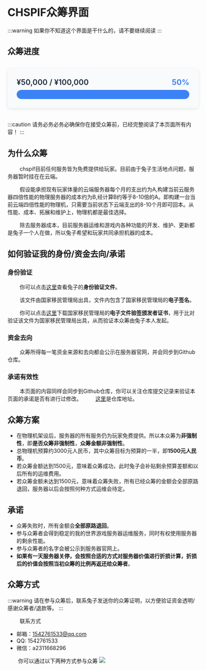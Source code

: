 # CHSPIF众筹界面
:::warning
如果你不知道这个界面是干什么的，请不要继续阅读
:::

## 众筹进度

<div class="crowdfunding-progress">
  <div class="progress-info">
    <div class="progress-amounts">
      <span id="current-amount">¥50,000</span> / <span id="target-amount">¥100,000</span>
    </div>
    <div class="progress-percentage" id="progress-percentage">50%</div>
  </div>
  <div class="progress-bar-container">
    <div class="progress-bar-fill" id="progress-bar-fill"></div>
  </div>
</div>

<script>
  // 注意：这里的金额变量可以直接在代码中修改，无需通过前端界面
  // =================== 修改这里的值 ===================
  const TARGET_AMOUNT = 3000; // 目标金额（后台修改处）
  const CURRENT_AMOUNT = 1500; // 当前金额（后台修改处）
  // =================== 修改这里的值 ===================
  
  // 获取DOM元素
  const targetAmountDisplay = document.getElementById('target-amount');
  const currentAmountDisplay = document.getElementById('current-amount');
  const progressPercentage = document.getElementById('progress-percentage');
  const progressBarFill = document.getElementById('progress-bar-fill');

  // 初始化进度显示
  function initProgress() {
    // 计算百分比
    let percentage = 0;
    if (TARGET_AMOUNT > 0) {
      percentage = Math.min((CURRENT_AMOUNT / TARGET_AMOUNT) * 100, 100);
    }
    
    // 格式化金额显示
    const formatAmount = (amount) => {
      return '¥' + amount.toLocaleString('zh-CN');
    };
    
    // 更新显示
    targetAmountDisplay.textContent = formatAmount(TARGET_AMOUNT);
    currentAmountDisplay.textContent = formatAmount(CURRENT_AMOUNT);
    progressPercentage.textContent = `${percentage.toFixed(1)}%`;
    progressBarFill.style.width = `${percentage}%`;
    
    // 根据进度设置颜色
    if (percentage >= 100) {
      progressBarFill.style.backgroundColor = '#22c55e'; // 绿色
    } else if (percentage >= 50) {
      progressBarFill.style.backgroundColor = '#f59e0b'; // 橙色
    } else {
      progressBarFill.style.backgroundColor = '#3b82f6'; // 蓝色
    }
  }

  // 页面加载时初始化
  initProgress();
</script>


:::caution
请务必务必务必确保你在接受众筹前，已经完整阅读了本页面所有内容！
:::

## 为什么众筹
&emsp;&emsp; chspif目前任何服务皆为免费提供给玩家。目前由于兔子生活地点问题，服务器暂时挂在在云端。

&emsp;&emsp; 假设能承担现有玩家体量的云端服务器每个月的支出约为A,构建当前云服务器四倍性能的物理服务器的成本约为B,经计算B约等于8-10倍的A。即构建一台当前云端四倍性能的物理机，只需要当前状态下云端支出的8-10个月即可回本。从性能、成本、拓展和维护上，物理机都是最佳选择。

&emsp;&emsp; 除去服务器成本，目前服务器运维和游戏内各种功能的开发、维护、更新都是兔子一个人在做，所以兔子希望和玩家共同承担机器的成本。

## 如何验证我的身份/资金去向/承诺

### 身份验证
&emsp;&emsp; 你可以点击[这里](https://lyjdtz-1300831543.cos.ap-nanjing.myqcloud.com/7c207834-e394-488b-a7c5-21e587f05d16.pdf)查看兔子的**身份验证文件**。

&emsp;&emsp; 该文件由国家移民管理局出具，文件内包含了国家移民管理局的**电子签名**。

&emsp;&emsp; 你可以点击[这里](https://s.nia.gov.cn/mps/download/index.html)下载国家移民管理局的**电子文件验签颁发者证书**，用于比对验证该文件为国家移民管理局出具，从而验证本众筹由兔子本人发起。

### 资金去向
&emsp;&emsp; 众筹所得每一笔资金来源和去向都会公示在服务器官网，并会同步到Github仓库。

### 承诺有效性
&emsp;&emsp; 本页面的内容同样会同步到Github仓库，你可以关注仓库提交记录来验证本页面的承诺是否有进行过修改。
&emsp;&emsp; [这里](https://github.com/Lyjdtz/Lyjdtz_blog)是仓库地址。

## 众筹方案
- 在物理机架设后，服务器的所有服务仍为玩家免费提供。所以本众筹为**非强制性**，即**是否众筹非强制性**，**众筹金额非强制性**。
- 总物理机预算约3000元人民币，其中众筹目标为预算的一半，即**1500元人民币**。
- 若众筹金额达到1500元，意味着众筹成功，此时兔子会补贴剩余预算差额和以后所有的运维费用。
- 若众筹金额未达到1500元，意味着众筹失败，所有已经众筹的金额会全部原路退回，服务器以后会按照何种方式运维会待定。

## 承诺
- 众筹失败时，所有金额会**全部原路退回**。
- 参与众筹者会得到稳定的我的世界游戏服务器运维服务，同时有权使用服务器的剩余性能。
- 参与众筹者的名字会被公示到服务器官网上。
- **如果有一天服务器关停，会按照合适的方式对服务器价值进行折损计算，折损后的价值会按照当初众筹的比例再返还给众筹者**。

## 众筹方式
:::warning
请在参与众筹后，联系兔子发送你的众筹证明，以方便验证资金透明/感谢众筹者/退款等。
:::

&emsp;&emsp; 联系方式
- 邮箱：1542761533@qq.com
- QQ: 1542761533
- 微信：a2311668296

&emsp;&emsp;你可以通过以下两种方式参与众筹
    ![](https://img.cdn1.vip/i/6903151ce2f6f_1761809692.webp)

<style>
  .crowdfunding-progress {
    max-width: 800px;
    margin: 2rem auto;
    padding: 1.5rem;
    background-color: #f9fafb;
    border-radius: 8px;
    box-shadow: 0 2px 8px rgba(0, 0, 0, 0.1);
  }
  
  .progress-info {
    display: flex;
    justify-content: space-between;
    align-items: center;
    margin-bottom: 0.5rem;
  }
  
  .progress-amounts {
    font-size: 1.25rem;
    font-weight: 600;
    color: #1e293b;
  }
  
  .progress-percentage {
    font-size: 1.25rem;
    font-weight: 700;
    color: #3b82f6;
  }
  
  .progress-bar-container {
    width: 100%;
    height: 24px;
    background-color: #e2e8f0;
    border-radius: 12px;
    overflow: hidden;
    position: relative;
  }
  
  .progress-bar-fill {
    height: 100%;
    background-color: #3b82f6;
    border-radius: 12px;
    transition: width 0.3s ease, background-color 0.3s ease;
  }
</style>

